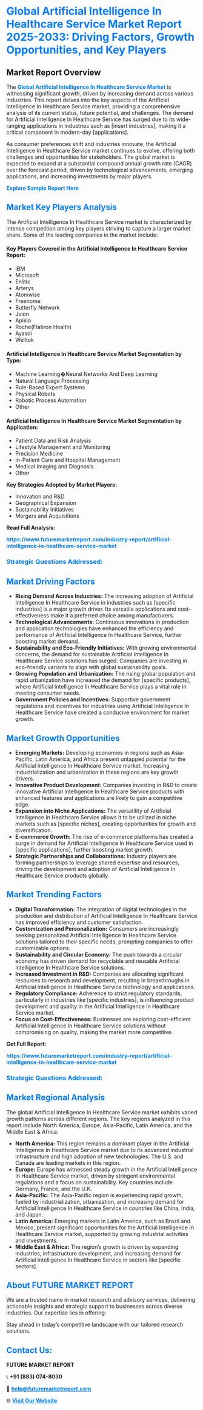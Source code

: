 <h1 style="color: #007BFF;">Global Artificial Intelligence In Healthcare Service Market Report 2025-2033: Driving Factors, Growth Opportunities, and Key Players</h1>

<section id="overview">
<h2>Market Report Overview</h2>
<p>The <a href="https://www.futuremarketreport.com/industry-report/artificial-intelligence-in-healthcare-service-market" style="color: #007BFF; text-decoration: none;"><strong>Global Artificial Intelligence In Healthcare Service Market</strong></a> is witnessing significant growth, driven by increasing demand across various industries. This report delves into the key aspects of the Artificial Intelligence In Healthcare Service market, providing a comprehensive analysis of its current status, future potential, and challenges. The demand for Artificial Intelligence In Healthcare Service has surged due to its wide-ranging applications in industries such as [insert industries], making it a critical component in modern-day [applications].</p>
<p>As consumer preferences shift and industries innovate, the Artificial Intelligence In Healthcare Service market continues to evolve, offering both challenges and opportunities for stakeholders. The global market is expected to expand at a substantial compound annual growth rate (CAGR) over the forecast period, driven by technological advancements, emerging applications, and increasing investments by major players.</p>
</section>

<section id="overview">
<p><a href="https://www.futuremarketreport.com/request-sample/reportId=25917" style="color: #007BFF; text-decoration: none;"><strong>Explore Sample Report Here</strong></a></p>
</section>

<section id="key-players">
<h2 style="color: #007BFF;">Market Key Players Analysis</h2>
<p>The Artificial Intelligence In Healthcare Service market is characterized by intense competition among key players striving to capture a larger market share. Some of the leading companies in the market include:</p>
<h4>Key Players Covered in the Artificial Intelligence In Healthcare Service Report:</h4>
<ul><li>IBM</li><li>Microsoft</li><li>Enlitic</li><li>Arterys</li><li>Atomwise</li><li>Freenome</li><li>Butterfly Network</li><li>Jvion</li><li>Apixio</li><li>Roche(Flatiron Health)</li><li>Ayasdi</li><li>Welltok</li></ul>
<h4>Artificial Intelligence In Healthcare Service Market Segmentation by Type:</h4>
<ul><li>Machine Learning�Neural Networks And Deep Learning</li><li>Natural Language Processing</li><li>Rule-Based Expert Systems</li><li>Physical Robots</li><li>Robotic Process Automation</li><li>Other</li></ul>

<h4>Artificial Intelligence In Healthcare Service Market Segmentation by Application:</h4>
<ul><li>Patient Data and Risk Analysis</li><li>Lifestyle Management and Monitoring</li><li>Precision Medicine</li><li>In-Patient Care and Hospital Management</li><li>Medical Imaging and Diagnosis</li><li>Other</li></ul>
<p><strong>Key Strategies Adopted by Market Players:</strong></p>
<ul>
<li>Innovation and R&D</li>
<li>Geographical Expansion</li>
<li>Sustainability Initiatives</li>
<li>Mergers and Acquisitions</li>
</ul>
</section>

<section>
<p><strong>Read Full Analysis: </strong></p><a href="https://www.futuremarketreport.com/industry-report/artificial-intelligence-in-healthcare-service-market" style="color: #007BFF; text-decoration: none;"><strong>https://www.futuremarketreport.com/industry-report/artificial-intelligence-in-healthcare-service-market</strong></a>
<h3 style="color: #007BFF;">Strategic Questions Addressed:</h3>
</section>

<section id="driving-factors">
<h2 style="color: #007BFF;">Market Driving Factors</h2>
<ul>
<li><strong>Rising Demand Across Industries:</strong> The increasing adoption of Artificial Intelligence In Healthcare Service in industries such as [specific industries] is a major growth driver. Its versatile applications and cost-effectiveness make it a preferred choice among manufacturers.</li>
<li><strong>Technological Advancements:</strong> Continuous innovations in production and application technologies have enhanced the efficiency and performance of Artificial Intelligence In Healthcare Service, further boosting market demand.</li>
<li><strong>Sustainability and Eco-Friendly Initiatives:</strong> With growing environmental concerns, the demand for sustainable Artificial Intelligence In Healthcare Service solutions has surged. Companies are investing in eco-friendly variants to align with global sustainability goals.</li>
<li><strong>Growing Population and Urbanization:</strong> The rising global population and rapid urbanization have increased the demand for [specific products], where Artificial Intelligence In Healthcare Service plays a vital role in meeting consumer needs.</li>
<li><strong>Government Policies and Incentives:</strong> Supportive government regulations and incentives for industries using Artificial Intelligence In Healthcare Service have created a conducive environment for market growth.</li>
</ul>
</section>

<section id="growth-opportunities">
<h2 style="color: #007BFF;">Market Growth Opportunities</h2>
<ul>
<li><strong>Emerging Markets:</strong> Developing economies in regions such as Asia-Pacific, Latin America, and Africa present untapped potential for the Artificial Intelligence In Healthcare Service market. Increasing industrialization and urbanization in these regions are key growth drivers.</li>
<li><strong>Innovative Product Development:</strong> Companies investing in R&D to create innovative Artificial Intelligence In Healthcare Service products with enhanced features and applications are likely to gain a competitive edge.</li>
<li><strong>Expansion into Niche Applications:</strong> The versatility of Artificial Intelligence In Healthcare Service allows it to be utilized in niche markets such as [specific niches], creating opportunities for growth and diversification.</li>
<li><strong>E-commerce Growth:</strong> The rise of e-commerce platforms has created a surge in demand for Artificial Intelligence In Healthcare Service used in [specific applications], further boosting market growth.</li>
<li><strong>Strategic Partnerships and Collaborations:</strong> Industry players are forming partnerships to leverage shared expertise and resources, driving the development and adoption of Artificial Intelligence In Healthcare Service products globally.</li>
</ul>
</section>

<section id="trending-factors">
<h2 style="color: #007BFF;">Market Trending Factors</h2>
<ul>
<li><strong>Digital Transformation:</strong> The integration of digital technologies in the production and distribution of Artificial Intelligence In Healthcare Service has improved efficiency and customer satisfaction.</li>
<li><strong>Customization and Personalization:</strong> Consumers are increasingly seeking personalized Artificial Intelligence In Healthcare Service solutions tailored to their specific needs, prompting companies to offer customizable options.</li>
<li><strong>Sustainability and Circular Economy:</strong> The push towards a circular economy has driven demand for recyclable and reusable Artificial Intelligence In Healthcare Service solutions.</li>
<li><strong>Increased Investment in R&D:</strong> Companies are allocating significant resources to research and development, resulting in breakthroughs in Artificial Intelligence In Healthcare Service technology and applications.</li>
<li><strong>Regulatory Compliance:</strong> Adherence to strict regulatory standards, particularly in industries like [specific industries], is influencing product development and quality in the Artificial Intelligence In Healthcare Service market.</li>
<li><strong>Focus on Cost-Effectiveness:</strong> Businesses are exploring cost-efficient Artificial Intelligence In Healthcare Service solutions without compromising on quality, making the market more competitive.</li>
</ul>
</section>

<section>
<p><strong>Get Full Report: </strong></p><a href="https://www.futuremarketreport.com/industry-report/artificial-intelligence-in-healthcare-service-market" style="color: #007BFF; text-decoration: none;"><strong>https://www.futuremarketreport.com/industry-report/artificial-intelligence-in-healthcare-service-market</strong></a>
<h3 style="color: #007BFF;">Strategic Questions Addressed:</h3>
</section>


<section id="regional-analysis">
<h2 style="color: #007BFF;">Market Regional Analysis</h2>
<p>The global Artificial Intelligence In Healthcare Service market exhibits varied growth patterns across different regions. The key regions analyzed in this report include North America, Europe, Asia-Pacific, Latin America, and the Middle East & Africa:</p>
<ul>
<li><strong>North America:</strong> This region remains a dominant player in the Artificial Intelligence In Healthcare Service market due to its advanced industrial infrastructure and high adoption of new technologies. The U.S. and Canada are leading markets in this region.</li>
<li><strong>Europe:</strong> Europe has witnessed steady growth in the Artificial Intelligence In Healthcare Service market, driven by stringent environmental regulations and a focus on sustainability. Key countries include Germany, France, and the U.K.</li>
<li><strong>Asia-Pacific:</strong> The Asia-Pacific region is experiencing rapid growth, fueled by industrialization, urbanization, and increasing demand for Artificial Intelligence In Healthcare Service in countries like China, India, and Japan.</li>
<li><strong>Latin America:</strong> Emerging markets in Latin America, such as Brazil and Mexico, present significant opportunities for the Artificial Intelligence In Healthcare Service market, supported by growing industrial activities and investments.</li>
<li><strong>Middle East & Africa:</strong> The region’s growth is driven by expanding industries, infrastructure development, and increasing demand for Artificial Intelligence In Healthcare Service in sectors like [specific sectors].</li>
</ul>
</section>

<footer>
<h2 style="color: #007BFF;">About FUTURE MARKET REPORT</h2>
<p>We are a trusted name in market research and advisory services, delivering actionable insights and strategic support to businesses across diverse industries. Our expertise lies in offering:</p>

<p>Stay ahead in today’s competitive landscape with our tailored research solutions.</p>

<h2 style="color: #007BFF;">Contact Us:</h2>
<p><strong>FUTURE MARKET REPORT</strong></p>
<p>📞 <strong>+91 (883) 074-8030</strong></p>
<p>📧 <strong><a href="mailto:help@futuremarketreport.com" style="color: #007BFF;">help@futuremarketreport.com</a></strong></p>
<p>🌐 <strong><a href="https://www.futuremarketreport.com/" style="color: #007BFF;">Visit Our Website</a></strong></p>
</footer>
